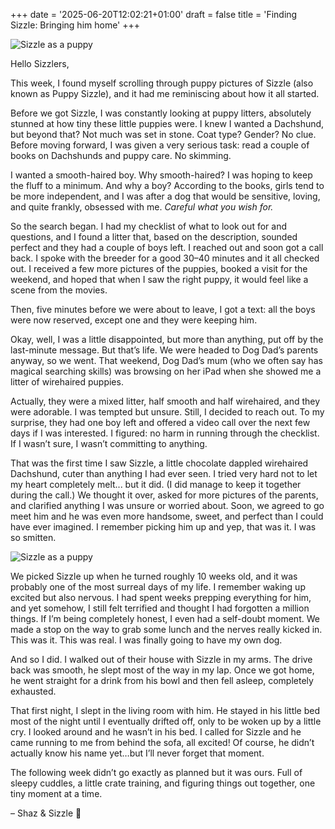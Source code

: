 +++
date = '2025-06-20T12:02:21+01:00'
draft = false
title = 'Finding Sizzle: Bringing him home'
+++

![Sizzle as a puppy](/images/sizzle04.png)


Hello Sizzlers,

This week, I found myself scrolling through puppy pictures of Sizzle (also known as Puppy Sizzle), and it had me reminiscing about how it all started.

Before we got Sizzle, I was constantly looking at puppy litters, absolutely stunned at how tiny these little puppies were. I knew I wanted a Dachshund, but beyond that? Not much was set in stone. Coat type? Gender? No clue. Before moving forward, I was given a very serious task: read a couple of books on Dachshunds and puppy care. No skimming.

I wanted a smooth-haired boy. Why smooth-haired? I was hoping to keep the fluff to a minimum. And why a boy? According to the books, girls tend to be more independent, and I was after a dog that would be sensitive, loving, and quite frankly, obsessed with me. *Careful what you wish for.*

So the search began. I had my checklist of what to look out for and questions, and I found a litter that, based on the description, sounded perfect and they had a couple of boys left. I reached out and soon got a call back. I spoke with the breeder for a good 30–40 minutes and it all checked out. I received a few more pictures of the puppies, booked a visit for the weekend, and hoped that when I saw the right puppy, it would feel like a scene from the movies.

Then, five minutes before we were about to leave, I got a text: all the boys were now reserved, except one and they were keeping him.

Okay, well, I was a little disappointed, but more than anything, put off by the last-minute message. But that’s life. We were headed to Dog Dad’s parents anyway, so we went. That weekend, Dog Dad’s mum (who we often say has magical searching skills) was browsing on her iPad when she showed me a litter of wirehaired puppies.

Actually, they were a mixed litter, half smooth and half wirehaired, and they were adorable. I was tempted but unsure. Still, I decided to reach out. To my surprise, they had one boy left and offered a video call over the next few days if I was interested. I figured: no harm in running through the checklist. If I wasn’t sure, I wasn’t committing to anything.

That was the first time I saw Sizzle, a little chocolate dappled wirehaired Dachshund, cuter than anything I had ever seen. I tried very hard not to let my heart completely melt... but it did. (I did manage to keep it together during the call.) We thought it over, asked for more pictures of the parents, and clarified anything I was unsure or worried about. Soon, we agreed to go meet him and he was even more handsome, sweet, and perfect than I could have ever imagined. I remember picking him up and yep, that was it. I was so smitten.

![Sizzle as a puppy](/images/sizzle05.png)

We picked Sizzle up when he turned roughly 10 weeks old, and it was probably one of the most surreal days of my life. I remember waking up excited but also nervous. I had spent weeks prepping everything for him, and yet somehow, I still felt terrified and thought I had forgotten a million things. If I’m being completely honest, I even had a self-doubt moment. We made a stop on the way to grab some lunch and the nerves really kicked in. This was it. This was real. I was finally going to have my own dog.

And so I did. I walked out of their house with Sizzle in my arms. The drive back was smooth, he slept most of the way in my lap. Once we got home, he went straight for a drink from his bowl and then fell asleep, completely exhausted.

That first night, I slept in the living room with him. He stayed in his little bed most of the night until I eventually drifted off, only to be woken up by a little cry. I looked around and he wasn’t in his bed. I called for Sizzle and he came running to me from behind the sofa, all excited! Of course, he didn’t actually know his name yet…but I’ll never forget that moment.

The following week didn’t go exactly as planned but it was ours. Full of sleepy cuddles, a little crate training, and figuring things out together, one tiny moment at a time.

– Shaz & Sizzle 🐶